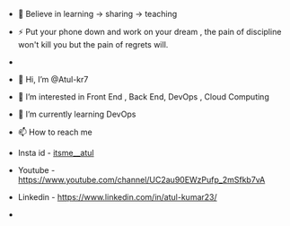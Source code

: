 -
  🥂 Believe in learning -> sharing -> teaching
- ⚡ Put your phone down and work on your dream , the pain of discipline won't kill you but the pain of regrets will.
-
- 👋 Hi, I’m @Atul-kr7 
- 👀 I’m interested in Front End , Back End, DevOps , Cloud Computing
- 🌱 I’m currently learning DevOps
  
- 📫 How to reach me
-    Insta id - [itsme__atul](https://www.instagram.com/itsme__atul/) 
-    Youtube - https://www.youtube.com/channel/UC2au90EWzPufp_2mSfkb7vA
-    Linkedin - https://www.linkedin.com/in/atul-kumar23/
  
-

<!---
Atul-kr7/Atul-kr7 is a ✨ special ✨ repository because its `README.md` (this file) appears on your GitHub profile.
You can click the Preview link to take a look at your changes.
--->
